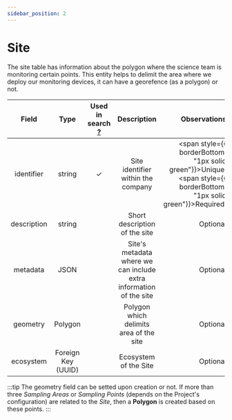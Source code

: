 ```yaml
---
sidebar_position: 2
---
```


# Site

The site table has information about the polygon where the science team is monitoring certain points. This entity helps to delimit the area where we deploy our monitoring devices, it can have a georefence (as a polygon) or not.

|   Field  | 	   Type	     | Used in search [?](../../balam-api/search-and-filter.md#search) | Description |  Observations | 
|:--------:|:-------------:|:------------------:|:------------------:|------------------:|
| identifier | string | ✓ | Site identifier within the company | <span style={{ borderBottom: "1px solid green"}}>Unique.</span> <span style={{ borderBottom: "1px solid green"}}>Required.</span> |
| description | string | | Short description of the site | Optional |
| metadata | JSON | | Site's metadata where we can include extra information of the site | Optional |
| geometry | Polygon | | Polygon which delimits area of the site | Optional |
| ecosystem | Foreign Key (UUID) | | Ecosystem of the Site | Optional |


:::tip
The geometry field can be setted upon creation or not. If more than three _Sampling Areas_ or _Sampling Points_ (depends on the Project's configuration) are related to the _Site_, then a __Polygon__ is created based on these points.
:::
